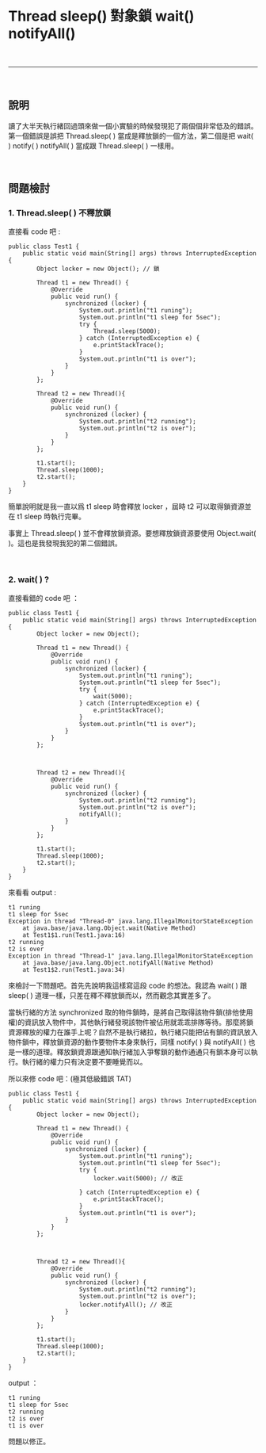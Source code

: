 # Thread sleep() 對象鎖 wait() notifyAll()

<br>

--------------------------------------

<br>

## 說明

讀了大半天執行緒回過頭來做一個小實驗的時候發現犯了兩個個非常低及的錯誤。第一個錯誤是誤把 Thread.sleep( ) 當成是釋放鎖的一個方法，第二個是把 wait( ) notify( ) notifyAll( ) 當成跟 Thread.sleep( ) 一樣用。


<br>

## 問題檢討

### 1. Thread.sleep( ) 不釋放鎖

直接看 code 吧 :

    public class Test1 {
        public static void main(String[] args) throws InterruptedException {
            Object locker = new Object(); // 鎖

            Thread t1 = new Thread() {
                @Override
                public void run() {
                    synchronized (locker) {
                        System.out.println("t1 runing");
                        System.out.println("t1 sleep for 5sec");
                        try {
                            Thread.sleep(5000);
                        } catch (InterruptedException e) {
                            e.printStackTrace();
                        }
                        System.out.println("t1 is over");
                    }
                }
            };

            Thread t2 = new Thread(){
                @Override
                public void run() {
                    synchronized (locker) {
                        System.out.println("t2 running");
                        System.out.println("t2 is over");
                    }
                }
            };

            t1.start();
            Thread.sleep(1000);
            t2.start();
        }
    }

簡單說明就是我一直以爲 t1 sleep 時會釋放 locker ，屆時 t2 可以取得鎖資源並在 t1 sleep 時執行完畢。

事實上 Thread.sleep( ) 並不會釋放鎖資源。要想釋放鎖資源要使用 Object.wait( )。這也是我發現我犯的第二個錯誤。

<br>

### 2. wait( ) ?

直接看錯的  code 吧 ：

    public class Test1 {
        public static void main(String[] args) throws InterruptedException {
            Object locker = new Object();

            Thread t1 = new Thread() {
                @Override
                public void run() {
                    synchronized (locker) {
                        System.out.println("t1 runing");
                        System.out.println("t1 sleep for 5sec");
                        try {
                            wait(5000);
                        } catch (InterruptedException e) {
                            e.printStackTrace();
                        }
                        System.out.println("t1 is over");
                    }
                }
            };



            Thread t2 = new Thread(){
                @Override
                public void run() {
                    synchronized (locker) {
                        System.out.println("t2 running");
                        System.out.println("t2 is over");
                        notifyAll();
                    }
                }
            };

            t1.start();
            Thread.sleep(1000);
            t2.start();
        }
    }

來看看 output :

    t1 runing
    t1 sleep for 5sec
    Exception in thread "Thread-0" java.lang.IllegalMonitorStateException
        at java.base/java.lang.Object.wait(Native Method)
        at Test1$1.run(Test1.java:16)
    t2 running
    t2 is over
    Exception in thread "Thread-1" java.lang.IllegalMonitorStateException
        at java.base/java.lang.Object.notifyAll(Native Method)
        at Test1$2.run(Test1.java:34)

來檢討一下問題吧。首先先說明我這樣寫這段 code 的想法。我認為 wait( ) 跟 sleep( ) 道理一樣，只差在釋不釋放鎖而以，然而觀念其實差多了。

當執行緒的方法 synchronized 取的物件鎖時，是將自己取得該物件鎖(排他使用權)的資訊放入物件中，其他執行緒發現該物件被佔用就乖乖排隊等待。那麼將鎖資源釋放的權力在誰手上呢？自然不是執行緒拉，執行緒只能把佔有鎖的資訊放入物件鎖中，釋放鎖資源的動作要物件本身來執行，同樣 notify( ) 與 notifyAll( ) 也是一樣的道理。釋放鎖資源跟通知執行緒加入爭奪鎖的動作通通只有鎖本身可以執行。執行緒的權力只有決定要不要睡覺而以。

所以來修 code 吧：(極其低級錯誤 TAT)

    public class Test1 {
        public static void main(String[] args) throws InterruptedException {
            Object locker = new Object();

            Thread t1 = new Thread() {
                @Override
                public void run() {
                    synchronized (locker) {
                        System.out.println("t1 runing");
                        System.out.println("t1 sleep for 5sec");
                        try {
                            locker.wait(5000); // 改正

                        } catch (InterruptedException e) {
                            e.printStackTrace();
                        }
                        System.out.println("t1 is over");
                    }
                }
            };



            Thread t2 = new Thread(){
                @Override
                public void run() {
                    synchronized (locker) {
                        System.out.println("t2 running");
                        System.out.println("t2 is over");
                        locker.notifyAll(); // 改正
                    }
                }
            };

            t1.start();
            Thread.sleep(1000);
            t2.start();
        }
    }

output ：

    t1 runing
    t1 sleep for 5sec
    t2 running
    t2 is over
    t1 is over


問題以修正。